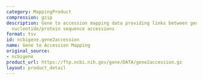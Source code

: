 ```yaml
---
category: MappingProduct
compression: gzip
description: Gene to accession mapping data providing links between gene records and
  nucleotide/protein sequence accessions
format: tsv
id: ncbigene.gene2accession
name: Gene to Accession Mapping
original_source:
- ncbigene
product_url: https://ftp.ncbi.nih.gov/gene/DATA/gene2accession.gz
layout: product_detail
---
```

